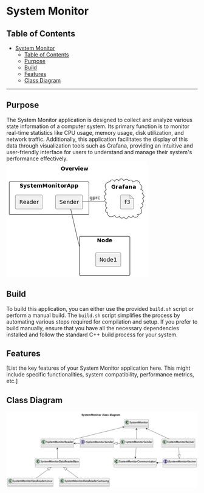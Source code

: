 # System Monitor

## Table of Contents
- [System Monitor](#system-monitor)
  - [Table of Contents](#table-of-contents)
  - [Purpose](#purpose)
  - [Build](#build)
  - [Features](#features)
  - [Class Diagram](#class-diagram)

---

## Purpose
The System Monitor application is designed to collect and analyze various state information of a computer system. Its primary function is to monitor real-time statistics like CPU usage, memory usage, disk utilization, and network traffic. Additionally, this application facilitates the display of this data through visualization tools such as Grafana, providing an intuitive and user-friendly interface for users to understand and manage their system's performance effectively.
![Overview](./doc/Overview.png)

## Build
To build this application, you can either use the provided `build.sh` script or perform a manual build. The `build.sh` script simplifies the process by automating various steps required for compilation and setup. If you prefer to build manually, ensure that you have all the necessary dependencies installed and follow the standard C++ build process for your system.

## Features
[List the key features of your System Monitor application here. This might include specific functionalities, system compatibility, performance metrics, etc.]

## Class Diagram
![Class Diagram](./doc/class_diagram.png)

